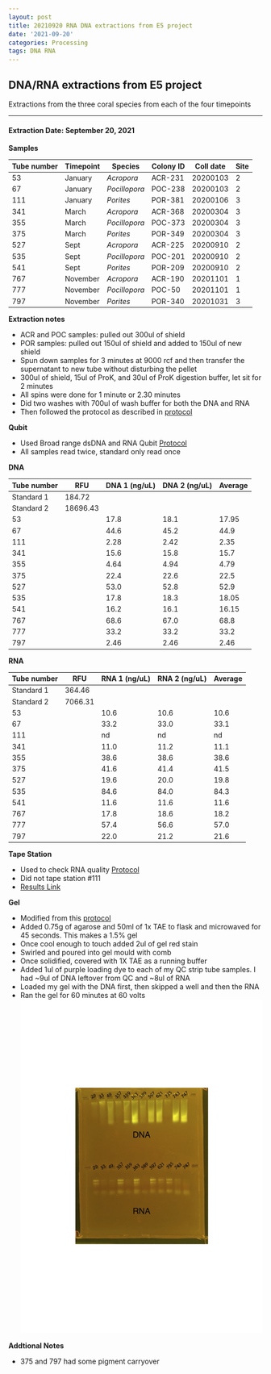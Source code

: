 ```yaml
---
layout: post
title: 20210920 RNA DNA extractions from E5 project
date: '2021-09-20'
categories: Processing
tags: DNA RNA
---
```

## DNA/RNA extractions from E5 project

Extractions from the three coral species from each of the four timepoints

---

#### Extraction Date: September 20, 2021 
**Samples**

| Tube number 	| Timepoint	   	| Species	    | Colony ID 	| Coll date		| Site       	|
|-------------	|------------	|-------------	|-------------	|-------------	|-------------	|
| 53		 	| January	 	| *Acropora*	| ACR-231      	| 20200103   	| 2				|
| 67			| January	 	| *Pocillopora*	| POC-238	    | 20200103		| 2				|
| 111		 	| January	  	| *Porites*		| POR-381     	| 20200106  	| 3				|
| 341		 	| March		 	| *Acropora*	| ACR-368     	| 20200304   	| 3				|
| 355			| March 		| *Pocillopora*	| POC-373	    | 20200304		| 3				|
| 375		 	| March	  		| *Porites*		| POR-349    	| 20200304  	| 3				|
| 527		 	| Sept		 	| *Acropora* 	| ACR-225      	| 20200910   	| 2				|
| 535			| Sept	 		| *Pocillopora*	| POC-201	    | 20200910		| 2				|
| 541		 	| Sept		  	| *Porites*		| POR-209     	| 20200910  	| 2				|
| 767		 	| November	 	| *Acropora* 	| ACR-190   	| 20201101   	| 1				|
| 777			| November	 	| *Pocillopora*	| POC-50	    | 20201101		| 1				|
| 797		 	| November	  	| *Porites*		| POR-340    	| 20201031  	| 3				|

**Extraction notes**
 - ACR and POC samples: pulled out 300ul of shield
 - POR samples: pulled out 150ul of shield and added to 150ul of new shield 
 - Spun down samples for 3 minutes at 9000 rcf and then transfer the supernatant to new tube without disturbing the pellet
 - 300ul of shield, 15ul of ProK, and 30ul of ProK digestion buffer, let sit for 2 minutes
 - All spins were done for 1 minute or 2.30 minutes
 - Did two washes with 700ul of wash buffer for both the DNA and RNA
 - Then followed the protocol as described in [protocol](https://github.com/emmastrand/EmmaStrand_Notebook/blob/master/_posts/2019-05-31-Zymo-Duet-RNA-DNA-Extraction-Protocol.md)


**Qubit**
 - Used Broad range dsDNA and RNA Qubit [Protocol](https://meschedl.github.io/MESPutnam_Open_Lab_Notebook/Qubit-Protocol/)
 - All samples read twice, standard only read once
 
**DNA**

| Tube number 	| RFU		   	| DNA 1 (ng/uL) | DNA 2 (ng/uL) | Average     	|
|-------------	|------------	|-------------	|-------------	|-------------	|
| Standard 1  	| 184.72	 	| 		      	| 		      	|	         	|
| Standard 2 	| 18696.43	 	| 		    	| 		    	| 	        	|
| 53		 	|		     	| 17.8	     	| 18.1	     	| 17.95        	|
| 67		 	| 			   	| 44.6      	| 45.2        	| 44.9         	|
| 111		  	|		     	| 2.28        	| 2.42        	| 2.35        	|
| 341		 	| 			   	| 15.6        	| 15.8        	| 15.7        	|
| 355		  	|		     	| 4.64       	| 4.94         	| 4.79        	|
| 375		 	| 			   	| 22.4        	| 22.6        	| 22.5         	|
| 527		  	|		     	| 53.0       	| 52.8        	| 52.9        	|
| 535		 	| 			   	| 17.8        	| 18.3         	| 18.05        	|
| 541		  	|		     	| 16.2        	| 16.1         	| 16.15        	|
| 767		 	| 			   	| 68.6        	| 67.0         	| 68.8        	|
| 777		  	|		     	| 33.2        	| 33.2        	| 33.2        	|
| 797		 	| 			   	| 2.46        	| 2.46         	| 2.46        	|


**RNA**


| Tube number 	| RFU		   	| RNA 1 (ng/uL) | RNA 2 (ng/uL) | Average     	|
|-------------	|------------	|-------------	|-------------	|-------------	|
| Standard 1  	| 364.46	 	| 		      	| 		      	|	         	|
| Standard 2 	| 7066.31	 	| 		    	| 		    	| 	        	|
| 53		 	|		     	| 10.6	     	| 10.6	     	| 10.6        	|
| 67		 	| 			   	| 33.2      	| 33.0        	| 33.1        	|
| 111		  	|		     	| nd        	| nd        	| nd        	|
| 341		 	| 			   	| 11.0        	| 11.2        	| 11.1        	|
| 355		  	|		     	| 38.6       	| 38.6         	| 38.6        	|
| 375		 	| 			   	| 41.6        	| 41.4        	| 41.5         	|
| 527		  	|		     	| 19.6       	| 20.0        	| 19.8        	|
| 535		 	| 			   	| 84.6        	| 84.0         	| 84.3        	|
| 541		  	|		     	| 11.6        	| 11.6         	| 11.6        	|
| 767		 	| 			   	| 17.8        	| 18.6         	| 18.2        	|
| 777		  	|		     	| 57.4        	| 56.6         	| 57.0        	|
| 797		 	| 			   	| 22.0        	| 21.2         	| 21.6        	|


**Tape Station**
 - Used to check RNA quality [Protocol](https://meschedl.github.io/MESPutnam_Open_Lab_Notebook/RNA-TapeStation-Protocol/) 
 - Did not tape station #111
 - [Results Link](https://github.com/Kterpis/Putnam_Lab_Notebook/blob/48251aeb44e30149100db2f5398357c7824b75ca/images/tape_station/2021-09-20%20-%2015.35.44.pdf)

**Gel**
 - Modified from this [protocol](https://meschedl.github.io/MESPutnam_Open_Lab_Notebook/Gel-Protocol/)
 - Added 0.75g of agarose and 50ml of 1x TAE to flask and microwaved for 45 seconds. This makes a 1.5% gel
 - Once cool enough to touch added 2ul of gel red stain
 - Swirled and poured into gel mould with comb
 - Once solidified, covered with 1X TAE as a running buffer
 - Added 1ul of purple loading dye to each of my QC strip tube samples. I had ~9ul of DNA leftover from QC and ~8ul of RNA
 - Loaded my gel with the DNA first, then skipped a well and then the RNA
 - Ran the gel for 60 minutes at 60 volts
 ![20210920_gel.jpg](https://github.com/Kterpis/Putnam_Lab_Notebook/blob/master/images/gels/20210916_gel.jpg?raw=true)
 
 **Addtional Notes**
  - 375 and 797 had some pigment carryover
